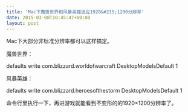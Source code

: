 ```yaml
---
title: 'Mac下魔兽世界和风暴英雄适应1920&#215;1200分辨率'
date: 2015-03-08T10:45:47+00:00
layout: post
---
```

Mac下大部分非标准分辨率都可以这样搞定。

魔兽世界：
  
defaults write com.blizzard.worldofwarcraft DesktopModeIsDefault 1

风暴英雄：
  
defaults write com.blizzard.heroesofthestorm DesktopModeIsDefault 1

命令行里执行一下，再进游戏就能看到不变形的的1920&#215;1200分辨率了。
